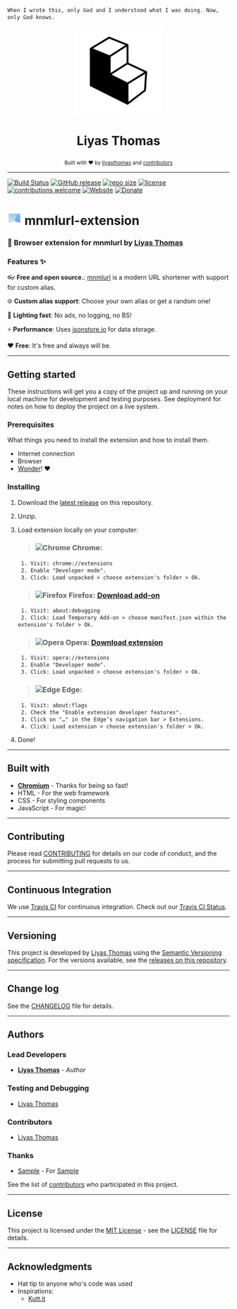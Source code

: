 ```
When I wrote this, only God and I understood what I was doing. Now, only God knows.
```
<div align="center">
  <a href="https://liyas-thomas.firebaseapp.com"><img src="https://raw.githubusercontent.com/liyasthomas/templates/master/assets/logo.gif" alt="Liyas Thomas" width="200"></a>
  <br>
  <h1>Liyas Thomas</h1>
  <sub>Built with ❤︎ by
  <a href="https://github.com/liyasthomas">liyasthomas</a> and
  <a href="https://github.com/liyasthomas/mnmlurl-extension/graphs/contributors">contributors</a>
	</sub>
</div>

---

[![Build Status](https://travis-ci.org/liyasthomas/mnmlurl-extension.svg?branch=master)](https://travis-ci.org/liyasthomas/mnmlurl-extension) [![GitHub release](https://img.shields.io/github/release/liyasthomas/mnmlurl-extension/all.svg)](https://github.com/liyasthomas/mnmlurl-extension/releases/latest) [![repo size](https://img.shields.io/github/repo-size/liyasthomas/mnmlurl-extension.svg)](https://github.com/liyasthomas/mnmlurl-extension/archive/master.zip) [![license](https://img.shields.io/github/license/liyasthomas/mnmlurl-extension.svg)](https://github.com/liyasthomas/mnmlurl-extension/blob/master/LICENSE) [![contributions welcome](https://img.shields.io/badge/contributions-welcome-brightgreen.svg?style=flat)](https://github.com/liyasthomas/mnmlurl-extension/issues) [![Website](https://img.shields.io/website-up-down-green-red/https/shields.io.svg?label=website)](https://mnmlurl.ml) [![Donate](https://img.shields.io/badge/$-donate-ff69b4.svg)](https://www.paypal.me/liyascthomas)

# <img src="https://raw.githubusercontent.com/liyasthomas/mnmlurl-extension/master/icons/icon-48x48.png" alt="mnmlurl-extension" width="32"> mnmlurl-extension

### :information_desk_person: Browser extension for mnmlurl by [Liyas Thomas](https://github.com/liyasthomas)

### Features :sparkles:

:eyeglasses: **Free and open source.**: [mnmlurl](https://mnmlurl.ml) is a modern URL shortener with support for custom alias.

:globe_with_meridians: **Custom alias support**: Choose your own alias or get a random one!

:electric_plug: **Lighting fast**: No ads, no logging, no BS!

:zap: **Performance**: Uses [jsonstore.io](https://www.jsonstore.io) for data storage.

:heart: **Free**: It's free and always will be.

---

## Getting started

These instructions will get you a copy of the project up and running on your local machine for development and testing purposes. See deployment for notes on how to deploy the project on a live system.

### Prerequisites

What things you need to install the extension and how to install them.

* Internet connection
* Browser
* [Wonder](https://en.wikipedia.org/wiki/Wonder_(emotion))! :heart:

### Installing

1. Download the [latest release](https://github.com/liyasthomas/mnmlurl-extension/releases/latest) on this repository.
2. Unzip.
3. Load extension locally on your computer:
	> ### ![Chrome](https://raw.github.com/alrra/browser-logos/master/src/chrome/chrome_32x32.png) **Chrome:**

		1. Visit: chrome://extensions
		2. Enable "Developer mode".
		3. Click: Load unpacked > choose extension's folder > Ok.

	> ### ![Firefox](https://raw.github.com/alrra/browser-logos/master/src/firefox/firefox_32x32.png) **Firefox:** [Download add-on](https://addons.mozilla.org/en-US/firefox/addon/mnmlurl)

		1. Visit: about:debugging
		2. Click: Load Temporary Add-on > choose manifest.json within the extension's folder > Ok.

	> ### ![Opera](https://raw.github.com/alrra/browser-logos/master/src/opera/opera_32x32.png) **Opera:** [Download extension](https://addons.opera.com/en/extensions/details/mnmlurl)

		1. Visit: opera://extensions
		2. Enable "Developer mode".
		3. Click: Load unpacked > choose extension's folder > Ok.

	> ### ![Edge](https://raw.github.com/alrra/browser-logos/master/src/edge/edge_32x32.png) **Edge:**

		1. Visit: about:flags
		2. Check the "Enable extension developer features".
		3. Click on "…" in the Edge’s navigation bar > Extensions.
		4. Click: Load extension > choose extension's folder > Ok.
4. Done!

---

## Built with

* **[Chromium](https://github.com/chromium/chromium)** - Thanks for being so fast!
* HTML - For the web framework
* CSS - For styling components
* JavaScript - For magic!

---

## Contributing

Please read [CONTRIBUTING](CONTRIBUTING.md) for details on our code of conduct, and the process for submitting pull requests to us.

---

## Continuous Integration

We use [Travis CI](https://travis-ci.com) for continuous integration. Check out our [Travis CI Status](https://travis-ci.org/liyasthomas/mnmlurl-extension).

---

## Versioning

This project is developed by [Liyas Thomas](https://github.com/liyasthomas) using the [Semantic Versioning specification](https://semver.org). For the versions available, see the [releases on this repository](https://github.com/liyasthomas/mnmlurl-extension/releases).

---

## Change log

See the [CHANGELOG](CHANGELOG.md) file for details.

---

## Authors

### Lead Developers
* [**Liyas Thomas**](https://github.com/liyasthomas) - *Author*

### Testing and Debugging
* [Liyas Thomas](https://github.com/liyasthomas)

### Contributors
* [Liyas Thomas](https://github.com/liyasthomas)

### Thanks
* [Sample](https://www.google.com) - For [Sample](https://www.google.com)

See the list of [contributors](https://github.com/liyasthomas/mnmlurl-extension/graphs/contributors) who participated in this project.

---

## License

This project is licensed under the [MIT License](https://opensource.org/licenses/MIT) - see the [LICENSE](LICENSE) file for details.

---

## Acknowledgments

* Hat tip to anyone who's code was used
* Inspirations:
	* [Kutt.it](https://kutt.it/)
